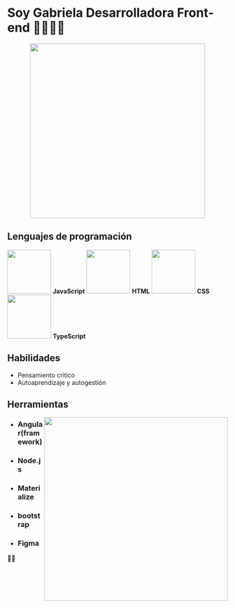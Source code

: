 # Soy Gabriela Desarrolladora Front-end 👩🏽‍💻👋

<p align="center">
<img width="400" src="https://i.pinimg.com/564x/8d/85/6d/8d856d73c15c6281d004b33f291412bf.jpg">
</p>

## Lenguajes de programación
<img width="100" src="https://user-images.githubusercontent.com/82047077/145621338-d8a54717-43ce-4cdb-9dbc-1e9c28045db9.png"> **JavaScript**  <img width="100" src="https://user-images.githubusercontent.com/82047077/145621659-775a8f3c-d33d-4f13-bcf1-65c54842b06e.png"> **HTML** <img width="100" src="https://user-images.githubusercontent.com/82047077/145621766-17b8c5a5-be40-48df-b88a-495341aee22e.png">  **CSS**  <img width="100" src="https://user-images.githubusercontent.com/82047077/145621886-4ab15f86-9871-4a65-803d-9e5db77027ba.png">  **TypeScript**

 ## Habilidades
- Pensamiento critico
- Autoaprendizaje y autogestión 

## Herramientas

<img align="right" width="420" src="https://user-images.githubusercontent.com/82047077/145615766-964bb138-e8aa-4776-8ce5-2f1556065ee9.png">


 * ### Angular(framework)
 * ### Node.js
 * ### Materialize
 * ### bootstrap
 * ### Figma

🤝😊

